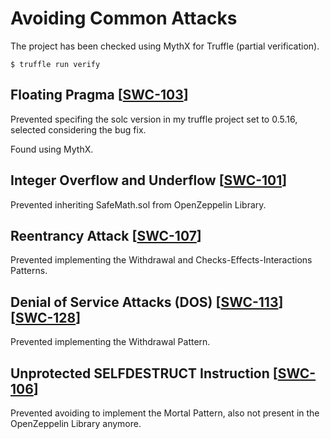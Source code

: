 # Avoiding Common Attacks

The project has been checked using MythX for Truffle (partial verification).
```
$ truffle run verify
```

## Floating Pragma [[SWC-103](https://swcregistry.io/docs/SWC-103)]

Prevented specifing the solc version in my truffle project set to 0.5.16, selected considering the bug fix.

Found using MythX.

## Integer Overflow and Underflow [[SWC-101](https://swcregistry.io/docs/SWC-101)]

Prevented inheriting SafeMath.sol from OpenZeppelin Library.

## Reentrancy Attack [[SWC-107](https://swcregistry.io/docs/SWC-107)]

Prevented implementing the Withdrawal and Checks-Effects-Interactions Patterns.

## Denial of Service Attacks (DOS) [[SWC-113](https://swcregistry.io/docs/SWC-113)][[SWC-128](https://swcregistry.io/docs/SWC-128)]

Prevented implementing the Withdrawal Pattern.

## Unprotected SELFDESTRUCT Instruction [[SWC-106](https://swcregistry.io/docs/SWC-106)]

Prevented avoiding to implement the Mortal Pattern, also not present in the OpenZeppelin Library anymore.
